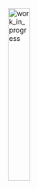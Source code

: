 <img alt="work_in_progress" align="middle" width="30%" src="https://raw.githubusercontent.com/LupanovEvgeniyHTML/LupanovEvgeniyHTML/main/img/work_in_progress.jpg"/> 
